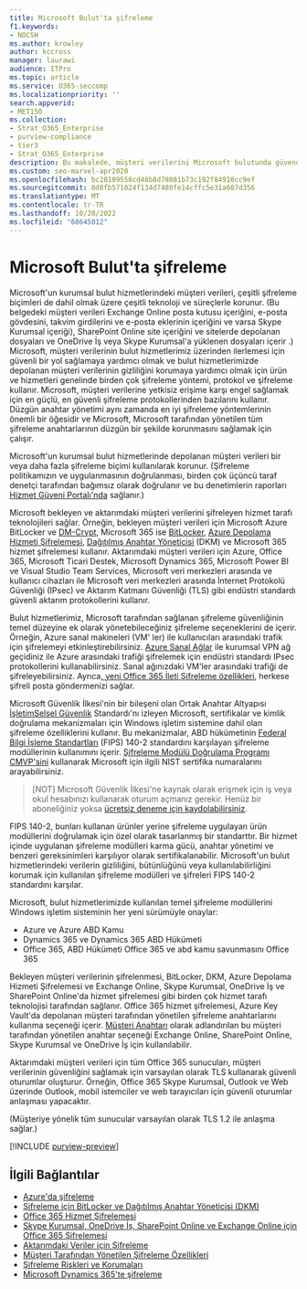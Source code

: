 ```yaml
---
title: Microsoft Bulut'ta şifreleme
f1.keywords:
- NOCSH
ms.author: krowley
author: kccross
manager: laurawi
audience: ITPro
ms.topic: article
ms.service: O365-seccomp
ms.localizationpriority: ''
search.appverid:
- MET150
ms.collection:
- Strat_O365_Enterprise
- purview-compliance
- tier3
- Strat_O365_Enterprise
description: Bu makalede, müşteri verilerini Microsoft bulutunda güvende tutmak için kullanılan çeşitli şifreleme biçimlerine genel bir bakış okuyun.
ms.custom: seo-marvel-apr2020
ms.openlocfilehash: bc28109558cd48b8d78081b73c192f84910cc9ef
ms.sourcegitcommit: 0d8fb571024f134d7480fe14cffc5e31a687d356
ms.translationtype: MT
ms.contentlocale: tr-TR
ms.lasthandoff: 10/20/2022
ms.locfileid: "68645012"
---
```

# <a name="encryption-in-the-microsoft-cloud"></a>Microsoft Bulut'ta şifreleme

Microsoft'un kurumsal bulut hizmetlerindeki müşteri verileri, çeşitli şifreleme biçimleri de dahil olmak üzere çeşitli teknoloji ve süreçlerle korunur. (Bu belgedeki müşteri verileri Exchange Online posta kutusu içeriğini, e-posta gövdesini, takvim girdilerini ve e-posta eklerinin içeriğini ve varsa Skype Kurumsal içeriği), SharePoint Online site içeriğini ve sitelerde depolanan dosyaları ve OneDrive İş veya Skype Kurumsal'a yüklenen dosyaları içerir .) Microsoft, müşteri verilerinin bulut hizmetlerimiz üzerinden ilerlemesi için güvenli bir yol sağlamaya yardımcı olmak ve bulut hizmetlerimizde depolanan müşteri verilerinin gizliliğini korumaya yardımcı olmak için ürün ve hizmetleri genelinde birden çok şifreleme yöntemi, protokol ve şifreleme kullanır. Microsoft, müşteri verilerine yetkisiz erişime karşı engel sağlamak için en güçlü, en güvenli şifreleme protokollerinden bazılarını kullanır. Düzgün anahtar yönetimi aynı zamanda en iyi şifreleme yöntemlerinin önemli bir öğesidir ve Microsoft, Microsoft tarafından yönetilen tüm şifreleme anahtarlarının düzgün bir şekilde korunmasını sağlamak için çalışır.

Microsoft'un kurumsal bulut hizmetlerinde depolanan müşteri verileri bir veya daha fazla şifreleme biçimi kullanılarak korunur. (Şifreleme politikamızın ve uygulanmasının doğrulanması, birden çok üçüncü taraf denetçi tarafından bağımsız olarak doğrulanır ve bu denetimlerin raporları [Hizmet Güveni Portalı'nda](https://aka.ms/stp) sağlanır.)

Microsoft bekleyen ve aktarımdaki müşteri verilerini şifreleyen hizmet tarafı teknolojileri sağlar. Örneğin, bekleyen müşteri verileri için Microsoft Azure BitLocker ve [DM-Crypt](https://en.wikipedia.org/wiki/Dm-crypt), Microsoft 365 ise [BitLocker](/windows/device-security/bitlocker/bitlocker-overview), [Azure Depolama Hizmeti Şifrelemesi](/azure/), [Dağıtılmış Anahtar Yöneticisi](./exchange-online-secures-email-secrets.md) (DKM) ve Microsoft 365 hizmet şifrelemesi kullanır. Aktarımdaki müşteri verileri için Azure, Office 365, Microsoft Ticari Destek, Microsoft Dynamics 365, Microsoft Power BI ve Visual Studio Team Services, Microsoft veri merkezleri arasında ve kullanıcı cihazları ile Microsoft veri merkezleri arasında İnternet Protokolü Güvenliği (IPsec) ve Aktarım Katmanı Güvenliği (TLS) gibi endüstri standardı güvenli aktarım protokollerini kullanır.

Bulut hizmetlerimiz, Microsoft tarafından sağlanan şifreleme güvenliğinin temel düzeyine ek olarak yönetebileceğiniz şifreleme seçeneklerini de içerir. Örneğin, Azure sanal makineleri (VM' ler) ile kullanıcıları arasındaki trafik için şifrelemeyi etkinleştirebilirsiniz. [Azure Sanal Ağlar](https://azure.microsoft.com/services/virtual-network/) ile kurumsal VPN ağ geçidiniz ile Azure arasındaki trafiği şifrelemek için endüstri standardı IPsec protokollerini kullanabilirsiniz. Sanal ağınızdaki VM'ler arasındaki trafiği de şifreleyebilirsiniz. Ayrıca[, yeni Office 365 İleti Şifreleme özellikleri](set-up-new-message-encryption-capabilities.md), herkese şifreli posta göndermenizi sağlar.

Microsoft Güvenlik İlkesi'nin bir bileşeni olan Ortak Anahtar Altyapısı [İşletimSelsel Güvenlik](https://servicetrust.microsoft.com/ViewPage/TrustDocuments?command=Download&downloadType=Document&downloadId=5868ecc8-50b7-4f91-b43f-640e2b99e86e&docTab=6d000410-c9e9-11e7-9a91-892aae8839ad_FAQ%20and%20White%20Papers) Standardı'nı izleyen Microsoft, sertifikalar ve kimlik doğrulama mekanizmaları için Windows işletim sistemine dahil olan şifreleme özelliklerini kullanır. Bu mekanizmalar, ABD hükümetinin [Federal Bilgi İşleme Standartları](https://csrc.nist.gov/publications/PubsFIPS.html) (FIPS) 140-2 standardını karşılayan şifreleme modüllerinin kullanımını içerir. [Şifreleme Modülü Doğrulama Programı CMVP'sini](https://csrc.nist.gov/projects/cryptographic-module-validation-program/validated-modules/search) kullanarak Microsoft için ilgili NIST sertifika numaralarını arayabilirsiniz.

> [NOT] Microsoft Güvenlik İlkesi'ne kaynak olarak erişmek için iş veya okul hesabınızı kullanarak oturum açmanız gerekir. Henüz bir aboneliğiniz yoksa [ücretsiz deneme için kaydolabilirsiniz](https://servicetrust.microsoft.com/Home/TrialSubscriptions).

FIPS 140-2, bunları kullanan ürünler yerine şifreleme uygulayan ürün modüllerini doğrulamak için özel olarak tasarlanmış bir standarttır. Bir hizmet içinde uygulanan şifreleme modülleri karma gücü, anahtar yönetimi ve benzeri gereksinimleri karşılıyor olarak sertifikalanabilir. Microsoft'un bulut hizmetlerindeki verilerin gizliliğini, bütünlüğünü veya kullanılabilirliğini korumak için kullanılan şifreleme modülleri ve şifreleri FIPS 140-2 standardını karşılar.

Microsoft, bulut hizmetlerimizde kullanılan temel şifreleme modüllerini Windows işletim sisteminin her yeni sürümüyle onaylar:

- Azure ve Azure ABD Kamu
- Dynamics 365 ve Dynamics 365 ABD Hükümeti
- Office 365, ABD Hükümeti Office 365 ve abd kamu savunmasını Office 365

Bekleyen müşteri verilerinin şifrelenmesi, BitLocker, DKM, Azure Depolama Hizmeti Şifrelemesi ve Exchange Online, Skype Kurumsal, OneDrive İş ve SharePoint Online'da hizmet şifrelemesi gibi birden çok hizmet tarafı teknolojisi tarafından sağlanır. Office 365 hizmet şifrelemesi, Azure Key Vault'da depolanan müşteri tarafından yönetilen şifreleme anahtarlarını kullanma seçeneği içerir. [Müşteri Anahtarı](./customer-key-overview.md) olarak adlandırılan bu müşteri tarafından yönetilen anahtar seçeneği Exchange Online, SharePoint Online, Skype Kurumsal ve OneDrive İş için kullanılabilir.

Aktarımdaki müşteri verileri için tüm Office 365 sunucuları, müşteri verilerinin güvenliğini sağlamak için varsayılan olarak TLS kullanarak güvenli oturumlar oluşturur. Örneğin, Office 365 Skype Kurumsal, Outlook ve Web üzerinde Outlook, mobil istemciler ve web tarayıcıları için güvenli oturumlar anlaşması yapacaktır.

(Müşteriye yönelik tüm sunucular varsayılan olarak TLS 1.2 ile anlaşma sağlar.)

[!INCLUDE [purview-preview](../includes/purview-preview.md)]

## <a name="related-links"></a>İlgili Bağlantılar

- [Azure'da şifreleme](office-365-azure-encryption.md)
- [Şifreleme için BitLocker ve Dağıtılmış Anahtar Yöneticisi (DKM)](office-365-bitlocker-and-distributed-key-manager-for-encryption.md)
- [Office 365 Hizmet Şifrelemesi](office-365-service-encryption.md)
- [Skype Kurumsal, OneDrive İş, SharePoint Online ve Exchange Online için Office 365 Şifrelemesi](/compliance/assurance/assurance-encryption-for-microsoft-365-services) 
- [Aktarımdaki Veriler için Şifreleme](/compliance/assurance/assurance-encryption-in-transit)
- [Müşteri Tarafından Yönetilen Şifreleme Özellikleri](office-365-customer-managed-encryption-features.md)
- [Şifreleme Riskleri ve Korumaları](office-365-encryption-risks-and-protections.md)
- [Microsoft Dynamics 365'te şifreleme](office-365-encryption-in-microsoft-dynamics-365.md)

